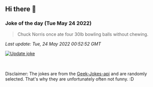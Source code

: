 ## Hi there 👋

### Joke of the day (Tue May 24 2022)
<!-- joke -->
>Chuck Norris once ate four 30lb bowling balls without chewing.
<!-- /joke -->

*Last update: Tue, 24 May 2022 00:52:52 GMT*

[![Update joke](https://github.com/nclskfm/nclskfm/actions/workflows/joke.yml/badge.svg)](https://github.com/nclskfm/nclskfm/actions/workflows/joke.yml)

<br><br>
Disclaimer: The jokes are from the [Geek-Jokes-api](https://github.com/sameerkumar18/geek-joke-api) and are randomly selected. That's why they are unfortunately often not funny. :D
